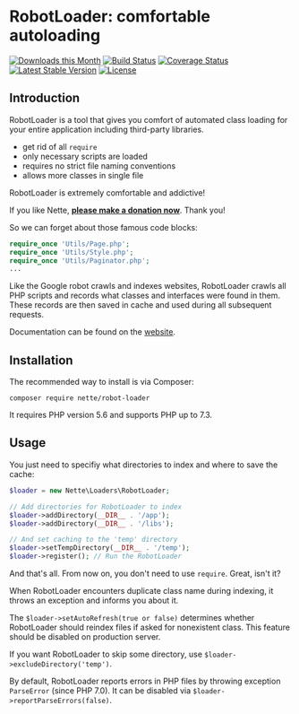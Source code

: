 RobotLoader: comfortable autoloading
====================================

[![Downloads this Month](https://img.shields.io/packagist/dm/nette/robot-loader.svg)](https://packagist.org/packages/nette/robot-loader)
[![Build Status](https://travis-ci.org/nette/robot-loader.svg?branch=master)](https://travis-ci.org/nette/robot-loader)
[![Coverage Status](https://coveralls.io/repos/github/nette/robot-loader/badge.svg?branch=master)](https://coveralls.io/github/nette/robot-loader?branch=master)
[![Latest Stable Version](https://poser.pugx.org/nette/robot-loader/v/stable)](https://github.com/nette/robot-loader/releases)
[![License](https://img.shields.io/badge/license-New%20BSD-blue.svg)](https://github.com/nette/robot-loader/blob/master/license.md)


Introduction
------------

RobotLoader is a tool that gives you comfort of automated class loading for your entire application including third-party libraries.

- get rid of all `require`
- only necessary scripts are loaded
- requires no strict file naming conventions
- allows more classes in single file

RobotLoader is extremely comfortable and addictive!

If you like Nette, **[please make a donation now](https://nette.org/donate)**. Thank you!

So we can forget about those famous code blocks:

```php
require_once 'Utils/Page.php';
require_once 'Utils/Style.php';
require_once 'Utils/Paginator.php';
...
```

Like the Google robot crawls and indexes websites, RobotLoader crawls all PHP scripts and records what classes and interfaces were found in them.
These records are then saved in cache and used during all subsequent requests.

Documentation can be found on the [website](https://doc.nette.org/robotloader).


Installation
------------

The recommended way to install is via Composer:

```
composer require nette/robot-loader
```

It requires PHP version 5.6 and supports PHP up to 7.3.


Usage
-----

You just need to specifiy what directories to index and where to save the cache:

```php
$loader = new Nette\Loaders\RobotLoader;

// Add directories for RobotLoader to index
$loader->addDirectory(__DIR__ . '/app');
$loader->addDirectory(__DIR__ . '/libs');

// And set caching to the 'temp' directory
$loader->setTempDirectory(__DIR__ . '/temp');
$loader->register(); // Run the RobotLoader
```

And that's all. From now on, you don't need to use `require`. Great, isn't it?

When RobotLoader encounters duplicate class name during indexing, it throws an exception and informs you about it.

The `$loader->setAutoRefresh(true or false)` determines whether RobotLoader should reindex files if asked for nonexistent class.
This feature should be disabled on production server.

If you want RobotLoader to skip some directory, use `$loader->excludeDirectory('temp')`.

By default, RobotLoader reports errors in PHP files by throwing exception `ParseError` (since PHP 7.0). It can be disabled via `$loader->reportParseErrors(false)`.
